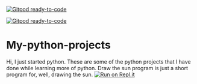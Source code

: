 [![Gitpod ready-to-code](https://img.shields.io/badge/Gitpod-ready--to--code-blue?logo=gitpod)](https://gitpod.io/#https://github.com/Milan-web-dev/My-python-projects)

[![Gitpod ready-to-code](https://img.shields.io/badge/Gitpod-ready--to--code-blue?logo=gitpod)](https://gitpod.io/#https://github.com/Milan-web-dev/My-python-projects)

# My-python-projects

Hi, I just started python. These are some of the python projects that I have done while learning more of python.
Draw the sun program is just a short program for, well, drawing the sun.
[![Run on Repl.it](https://repl.it/badge/github/Milan-web-dev/My-python-projects)](https://repl.it/github/Milan-web-dev/My-python-projects)